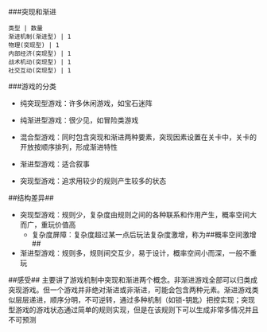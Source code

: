 ###突现和渐进
```table:pie
类型 | 数量
渐进机制(渐进型) | 1
物理(突现型) | 1
内部经济(突现型) | 1
战术机动(突现型) | 1
社交互动(突现型) | 1
```
###游戏的分类
- 纯突现型游戏：许多休闲游戏，如宝石迷阵
- 纯渐进型游戏：很少见，如冒险类游戏
- 混合型游戏：同时包含突现和渐进两种要素，突现因素设置在关卡中，关卡的开放按顺序排列，形成渐进特性


- 渐进型游戏：适合叙事
- 突现型游戏：追求用较少的规则产生较多的状态

##结构差异##
- 突现型游戏：规则少，复杂度由规则之间的各种联系和作用产生，概率空间大而广，重玩价值高
    - 复杂度屏障：复杂度超过某一点后玩法复杂度激增，称为##概率空间激增##
- 渐进型游戏：规则多，规则间交互少，易于设计，概率空间小而深，一般不重玩

##感受##
主要讲了游戏机制中突现和渐进两个概念。非渐进游戏全部可以归类成突现游戏。但一个游戏并非绝对渐进或非渐进，可能会包含两种元素。渐进游戏类似层层递进，顺序分明，不可逆转，通过多种机制（如锁-钥匙）把控实现；突现型游戏的游戏状态通过简单的规则实现，但是在该规则下可以生成非常多情况并且不可预测